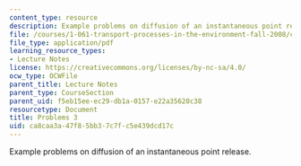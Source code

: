 ```yaml
---
content_type: resource
description: Example problems on diffusion of an instantaneous point release.
file: /courses/1-061-transport-processes-in-the-environment-fall-2008/ca8caa3a47f85bb37c7fc5e439dcd17c_problems3.pdf
file_type: application/pdf
learning_resource_types:
- Lecture Notes
license: https://creativecommons.org/licenses/by-nc-sa/4.0/
ocw_type: OCWFile
parent_title: Lecture Notes
parent_type: CourseSection
parent_uid: f5eb15ee-ec29-db1a-0157-e22a35620c38
resourcetype: Document
title: Problems 3
uid: ca8caa3a-47f8-5bb3-7c7f-c5e439dcd17c
---
```

Example problems on diffusion of an instantaneous point release.